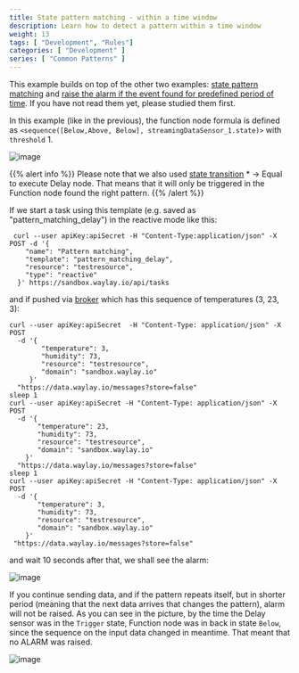 ```yaml
---
title: State pattern matching - within a time window
description: Learn how to detect a pattern within a time window
weight: 13
tags: [ "Development", "Rules"]
categories: [ "Development" ]
series: [ "Common Patterns" ]
---
```


This example builds on top of the other two examples: [state pattern matching](/patterns/pattern/) and [raise the alarm if the event found for predefined period of time](/patterns/alarm-with-delay/). If you have not read them yet, please studied them first.

In this example (like in the previous), the function node formula is defined as `<sequence([Below,Above, Below], streamingDataSensor_1.state)>` with `threshold` 1.

![image](/rules/pattern_delay/pattern_delay.png)

{{% alert info %}}
Please note that we also used [state transition](/patterns/flow-control/) * -> Equal to execute Delay node. That means that it will only be triggered in the Function node found the right pattern.
{{% /alert %}}

If we start a task using this template (e.g. saved as "pattern_matching_delay") in the reactive mode like this:

```
 curl --user apiKey:apiSecret -H "Content-Type:application/json" -X POST -d '{
    "name": "Pattern matching",
    "template": "pattern_matching_delay",
    "resource": "testresource",
    "type": "reactive"
  }' https://sandbox.waylay.io/api/tasks
 ```

and if pushed via [broker](/api/broker-and-storage/) which has this sequence of temperatures (3, 23, 3):

```
curl --user apiKey:apiSecret  -H "Content-Type: application/json" -X POST  
  -d '{ 
        "temperature": 3, 
        "humidity": 73, 
        "resource": "testresource", 
        "domain": "sandbox.waylay.io"
     }'
  "https://data.waylay.io/messages?store=false"
sleep 1
curl --user apiKey:apiSecret -H "Content-Type: application/json" -X POST  
  -d '{ 
       "temperature": 23, 
       "humidity": 73, 
       "resource": "testresource", 
       "domain": "sandbox.waylay.io"
    }'
  "https://data.waylay.io/messages?store=false"
sleep 1
curl --user apiKey:apiSecret -H "Content-Type: application/json" -X POST  
  -d '{ 
       "temperature": 3, 
       "humidity": 73, 
       "resource": "testresource", 
       "domain": "sandbox.waylay.io"
    }'
 "https://data.waylay.io/messages?store=false"
 ```
and wait 10 seconds after that, we shall see the alarm:

![image](/rules/pattern_delay/pattern_delay1.png)

If you continue sending data, and if the pattern repeats itself, but in shorter period (meaning that the next data arrives that changes the pattern), alarm will not be raised.
As you can see in the picture, by the time the Delay sensor was in the `Trigger` state, Function node was in back in state `Below`, since the sequence on the input data changed in meantime. That meant that no ALARM was raised.

![image](/rules/pattern_delay/pattern_delay2.png)


